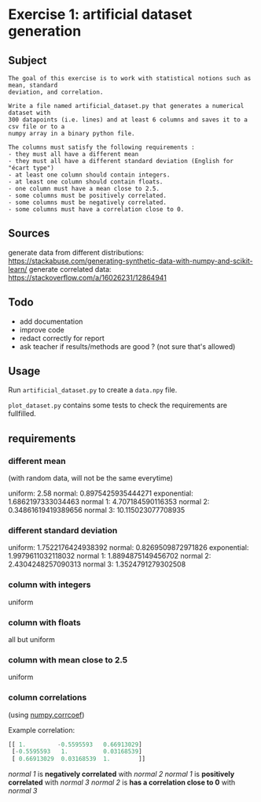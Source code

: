 # Exercise 1: artificial dataset generation

## Subject

```
The goal of this exercise is to work with statistical notions such as mean, standard
deviation, and correlation.

Write a file named artificial_dataset.py that generates a numerical dataset with
300 datapoints (i.e. lines) and at least 6 columns and saves it to a csv file or to a
numpy array in a binary python file.

The columns must satisfy the following requirements :
- they must all have a different mean
- they must all have a different standard deviation (English for "écart type")
- at least one column should contain integers.
- at least one column should contain floats.
- one column must have a mean close to 2.5.
- some columns must be positively correlated.
- some columns must be negatively correlated.
- some columns must have a correlation close to 0.
```

## Sources

generate data from different distributions: https://stackabuse.com/generating-synthetic-data-with-numpy-and-scikit-learn/
generate correlated data: https://stackoverflow.com/a/16026231/12864941

## Todo

- add documentation
- improve code
- redact correctly for report
- ask teacher if results/methods are good ? (not sure that's allowed)

## Usage

Run ```artificial_dataset.py``` to create a ```data.npy``` file.

```plot_dataset.py``` contains some tests to check the requirements are fullfilled.

## requirements

### different mean

(with random data, will not be the same everytime)

uniform: 2.58
normal: 0.8975425935444271
exponential: 1.6862197333034463
normal 1: 4.707184590116353
normal 2: 0.34861619419389656
normal 3: 10.115023077708935

### different standard deviation

uniform: 1.7522176424938392
normal: 0.8269509872971826
exponential: 1.9979611032118032
normal 1: 1.8894875149456702
normal 2: 2.4304248257090313
normal 3: 1.3524791279302508

### column with integers

uniform

### column with floats

all but uniform

### column with mean close to 2.5

uniform

### column correlations

(using [numpy.corrcoef](https://numpy.org/doc/stable/reference/generated/numpy.corrcoef.html#numpy-corrcoef))

Example correlation:
```python
[[ 1.         -0.5595593   0.66913029]
 [-0.5595593   1.          0.03168539]
 [ 0.66913029  0.03168539  1.        ]]
```

*normal 1* is **negatively correlated** with *normal 2*
*normal 1* is **positively correlated** with *normal 3*
*normal 2* is **has a correlation close to 0** with *normal 3*
